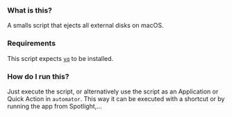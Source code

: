 ### What is this?
A smalls script that ejects all external disks on macOS.

### Requirements
This script expects [`yq`](https://github.com/mikefarah/yq) to be installed.

### How do I run this?
Just execute the script, or alternatively use the script as an Application or Quick Action in `automator`.
This way it can be executed with a shortcut or by running the app from Spotlight,...
